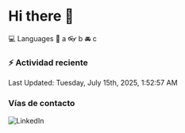 # Hi there 👋

:computer: Languages
:pencil: a
:eyeglasses: b
:oncoming_automobile: c

### :zap: Actividad reciente
<!--RECENT_ACTIVITY:start-->
<!--RECENT_ACTIVITY:end-->
<!--RECENT_ACTIVITY:last_update-->
Last Updated: Tuesday, July 15th, 2025, 1:52:57 AM
<!--RECENT_ACTIVITY:last_update_end-->

### Vías de contacto

![LinkedIn](https://www.linkedin.com/in/irving-hernández-226846205/)
